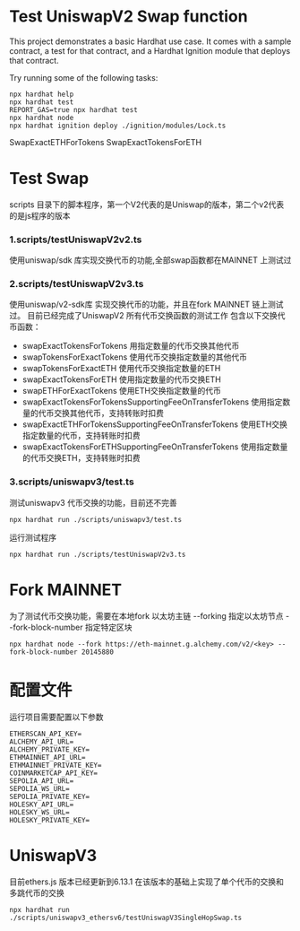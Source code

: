 # Test UniswapV2 Swap function

This project demonstrates a basic Hardhat use case. It comes with a sample contract, a test for that contract, and a Hardhat Ignition module that deploys that contract.

Try running some of the following tasks:

```shell
npx hardhat help
npx hardhat test
REPORT_GAS=true npx hardhat test
npx hardhat node
npx hardhat ignition deploy ./ignition/modules/Lock.ts
```

SwapExactETHForTokens
SwapExactTokensForETH


# Test Swap
scripts 目录下的脚本程序，第一个V2代表的是Uniswap的版本，第二个v2代表的是js程序的版本
### 1.scripts/testUniswapV2v2.ts
使用uniswap/sdk 库实现交换代币的功能,全部swap函数都在MAINNET 上测试过

### 2.scripts/testUniswapV2v3.ts
使用uniswap/v2-sdk库 实现交换代币的功能，并且在fork MAINNET 链上测试过。
目前已经完成了UniswapV2 所有代币交换函数的测试工作
包含以下交换代币函数：
* swapExactTokensForTokens 用指定数量的代币交换其他代币
* swapTokensForExactTokens 使用代币交换指定数量的其他代币
* swapTokensForExactETH    使用代币交换指定数量的ETH
* swapExactTokensForETH    使用指定数量的代币交换ETH
* swapETHForExactTokens    使用ETH交换指定数量的代币
* swapExactTokensForTokensSupportingFeeOnTransferTokens 使用指定数量的代币交换其他代币，支持转账时扣费
* swapExactETHForTokensSupportingFeeOnTransferTokens 使用ETH交换指定数量的代币，支持转账时扣费
* swapExactTokensForETHSupportingFeeOnTransferTokens 使用指定数量的代币交换ETH，支持转账时扣费

### 3.scripts/uniswapv3/test.ts
测试uniswapv3 代币交换的功能，目前还不完善
```
npx hardhat run ./scripts/uniswapv3/test.ts
```


运行测试程序
```
npx hardhat run ./scripts/testUniswapV2v3.ts
```


# Fork MAINNET
为了测试代币交换功能，需要在本地fork 以太坊主链
--forking 指定以太坊节点
--fork-block-number 指定特定区块
```
npx hardhat node --fork https://eth-mainnet.g.alchemy.com/v2/<key> --fork-block-number 20145880
```

# 配置文件
运行项目需要配置以下参数
```
ETHERSCAN_API_KEY=
ALCHEMY_API_URL=
ALCHEMY_PRIVATE_KEY=
ETHMAINNET_API_URL=
ETHMAINNET_PRIVATE_KEY=
COINMARKETCAP_API_KEY=
SEPOLIA_API_URL=
SEPOLIA_WS_URL=
SEPOLIA_PRIVATE_KEY=
HOLESKY_API_URL=
HOLESKY_WS_URL=
HOLESKY_PRIVATE_KEY=
```

# UniswapV3
目前ethers.js 版本已经更新到6.13.1
在该版本的基础上实现了单个代币的交换和多跳代币的交换
```
npx hardhat run ./scripts/uniswapv3_ethersv6/testUniswapV3SingleHopSwap.ts
```